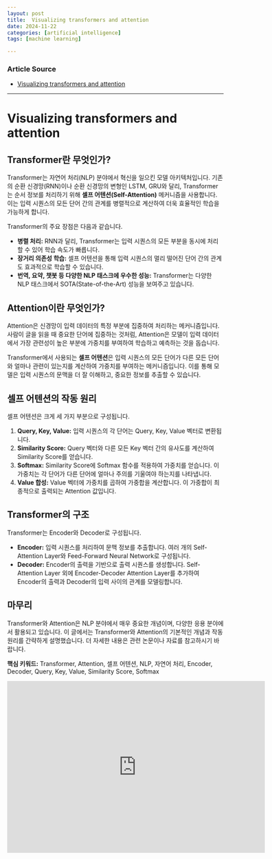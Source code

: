 ```yaml
---
layout: post
title:  Visualizing transformers and attention
date: 2024-11-22
categories: [artificial intelligence]
tags: [machine learning]

---
```


### Article Source


* [Visualizing transformers and attention](https://www.youtube.com/watch?v=KJtZARuO3JY)

---


# Visualizing transformers and attention


## Transformer란 무엇인가?

Transformer는 자연어 처리(NLP) 분야에서 혁신을 일으킨 모델 아키텍처입니다. 기존의 순환 신경망(RNN)이나 순환 신경망의 변형인 LSTM, GRU와 달리, Transformer는 순서 정보를 처리하기 위해 **셀프 어텐션(Self-Attention)** 메커니즘을 사용합니다. 이는 입력 시퀀스의 모든 단어 간의 관계를 병렬적으로 계산하여 더욱 효율적인 학습을 가능하게 합니다.

Transformer의 주요 장점은 다음과 같습니다.

  * **병렬 처리:** RNN과 달리, Transformer는 입력 시퀀스의 모든 부분을 동시에 처리할 수 있어 학습 속도가 빠릅니다.
  * **장거리 의존성 학습:** 셀프 어텐션을 통해 입력 시퀀스의 멀리 떨어진 단어 간의 관계도 효과적으로 학습할 수 있습니다.
  * **번역, 요약, 챗봇 등 다양한 NLP 태스크에 우수한 성능:** Transformer는 다양한 NLP 태스크에서 SOTA(State-of-the-Art) 성능을 보여주고 있습니다.

## Attention이란 무엇인가?

Attention은 신경망이 입력 데이터의 특정 부분에 집중하여 처리하는 메커니즘입니다. 사람이 글을 읽을 때 중요한 단어에 집중하는 것처럼, Attention은 모델이 입력 데이터에서 가장 관련성이 높은 부분에 가중치를 부여하여 학습하고 예측하는 것을 돕습니다.

Transformer에서 사용되는 **셀프 어텐션**은 입력 시퀀스의 모든 단어가 다른 모든 단어와 얼마나 관련이 있는지를 계산하여 가중치를 부여하는 메커니즘입니다. 이를 통해 모델은 입력 시퀀스의 문맥을 더 잘 이해하고, 중요한 정보를 추출할 수 있습니다.

## 셀프 어텐션의 작동 원리

셀프 어텐션은 크게 세 가지 부분으로 구성됩니다.

1.  **Query, Key, Value:** 입력 시퀀스의 각 단어는 Query, Key, Value 벡터로 변환됩니다.
2.  **Similarity Score:** Query 벡터와 다른 모든 Key 벡터 간의 유사도를 계산하여 Similarity Score를 얻습니다.
3.  **Softmax:** Similarity Score에 Softmax 함수를 적용하여 가중치를 얻습니다. 이 가중치는 각 단어가 다른 단어에 얼마나 주의를 기울여야 하는지를 나타냅니다.
4.  **Value 합성:** Value 벡터에 가중치를 곱하여 가중합을 계산합니다. 이 가중합이 최종적으로 출력되는 Attention 값입니다.

## Transformer의 구조

Transformer는 Encoder와 Decoder로 구성됩니다.

  * **Encoder:** 입력 시퀀스를 처리하여 문맥 정보를 추출합니다. 여러 개의 Self-Attention Layer와 Feed-Forward Neural Network로 구성됩니다.
  * **Decoder:** Encoder의 출력을 기반으로 출력 시퀀스를 생성합니다. Self-Attention Layer 외에 Encoder-Decoder Attention Layer를 추가하여 Encoder의 출력과 Decoder의 입력 사이의 관계를 모델링합니다.

## 마무리

Transformer와 Attention은 NLP 분야에서 매우 중요한 개념이며, 다양한 응용 분야에서 활용되고 있습니다. 이 글에서는 Transformer와 Attention의 기본적인 개념과 작동 원리를 간략하게 설명했습니다. 더 자세한 내용은 관련 논문이나 자료를 참고하시기 바랍니다.

**핵심 키워드:** Transformer, Attention, 셀프 어텐션, NLP, 자연어 처리, Encoder, Decoder, Query, Key, Value, Similarity Score, Softmax

<iframe width="600" height="400" src="https://www.youtube.com/embed/KJtZARuO3JY?si=lE-aOKg5a_cf3ju6" title="YouTube video player" frameborder="0" allow="accelerometer; autoplay; clipboard-write; encrypted-media; gyroscope; picture-in-picture; web-share" referrerpolicy="strict-origin-when-cross-origin" allowfullscreen></iframe>